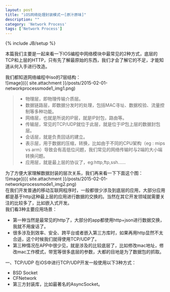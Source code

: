 ```yaml
---
layout: post
title: "iOS网络处理封装模式一[原汁原味]"
description: ""
category: 'Network Process'
tags: ['Network Process']
---
```

{% include JB/setup %}

本篇我们主要是一起来看一下IOS编程中网络模块中最常见的2种方式，底层的TCP和上层的HTTP，只有先了解最原始的东西，我们才会了解它的不足，才能知道从何入手进行改造。

<!--more-->
我们都知道网络编程中iso的7层结构：  
![image]({{ site.attachment }}/posts/2015-02-01-networkprocessmode1_img1.png)   

>    
  > * 物理层，即物理传输介质层。   
  > * 数据链路层，即数据分发时的处理，包括MAC寻址、数据校验、流量控制等多种功能。  
  > * 网络层，也就是所说的IP层，就是IP封包，路由等。  
  > * 传输层，常见的TCP/UDP就位于此层，就是位于IP包上层的数据封包层。   
  > * 会话层，就是负责回话的建立。    
  > * 表示层，用于数据的压缩，转换，比如由于不同的CPU架构（eg : mips vs arm）导致会有高低位问题，我们常见的网络传输时与2端的大小端转换问题。  
  > * 应用层，就是最上层的协议了，eg:http,ftp,ssh......  

为了方便大家理解数据封装的层次关系，我们再来看一下下面这个图：      
![image]({{ site.attachment }}/posts/2015-02-01-networkprocessmode1_img2.png)    
在我们开发普通的移动互联网程序时，一般都很少涉及到底层的应用，大部分应用都是基于http这种最上层的应用进行数据的交换的。当然在其它开发领域就需要关注的比较多了，比如嵌入式开发。    
我们看3种主要应用场景： 

* 第一种当然是最常见的http了，大部分的app都使用http+json进行数据交换，我就不用废话了。    
* 很多涉及到效率、安全、跨平台或者嵌入第三方库时，如果再用http显然不太合适，这个时候我们就得使用TCP/UDP了。  
* 第三种情况在APP中很少见，就是涉及的比较底层了，比如修改mac地址，修改mac工作模式，带宽等很多底层的参数，大都的目地是为了数据包的抓取。    

一、TCP/UDP
在iOS中进行TCP/UDP开发一般使用以下3种方式：
    
* BSD Socket  
* CFNetwork
* 第三方封装库，比如最著名的AsyncSocket。

 







